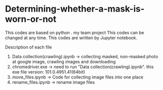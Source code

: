 # Determining-whether-a-mask-is-worn-or-not
This codes are based on python . my team project
This codes can be changed at any time.
This codes are written by Jupyter notebook.

Description of each file
1. Data collection(crawling).ipynb -> collecting masked, non-masked photo at google image, crawling images and downloading
2. chromedriver.exe -> need to run "Data collection(crawling).ipynb". this exe file version: 101.0.4951.41(64bit)
3. move_files.ipynb -> Code for collecting image files into one place
4. rename_files.ipynb -> rename image files
